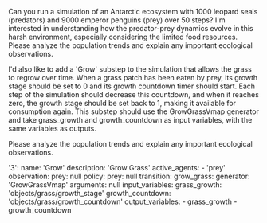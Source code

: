 Can you run a simulation of an Antarctic ecosystem with 1000 leopard seals (predators) and 9000 emperor penguins (prey) over 50 steps? I'm interested in understanding how the predator-prey dynamics evolve in this harsh environment, especially considering the limited food resources. Please analyze the population trends and explain any important ecological observations.

I'd also like to add a 'Grow' substep to the simulation that allows the grass to regrow over time. When a grass patch has been eaten by prey, its growth stage should be set to 0 and its growth countdown timer should start. Each step of the simulation should decrease this countdown, and when it reaches zero, the growth stage should be set back to 1, making it available for consumption again. This substep should use the GrowGrassVmap generator and take grass_growth and growth_countdown as input variables, with the same variables as outputs.

Please analyze the population trends and explain any important ecological observations.

  '3':
    name: 'Grow'
    description: 'Grow Grass'
    active_agents:
      - 'prey'
    observation:
      prey: null
    policy:
      prey: null
    transition:
      grow_grass:
        generator: 'GrowGrassVmap'
        arguments: null
        input_variables:
          grass_growth: 'objects/grass/growth_stage'
          growth_countdown: 'objects/grass/growth_countdown'
        output_variables:
          - grass_growth
          - growth_countdown